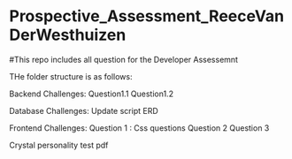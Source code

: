 # Prospective_Assessment_ReeceVanDerWesthuizen

#This repo includes all question for the Developer Assessemnt

THe folder structure is as follows:

Backend Challenges: 
Question1.1
Question1.2

Database Challenges:
Update script 
ERD

Frontend Challenges:
Question 1 : Css questions
Question 2
Question 3

Crystal personality test pdf

